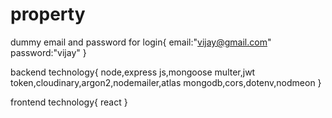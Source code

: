 # property
dummy email and password for login{
email:"vijay@gmail.com"
password:"vijay"
}

backend technology{
node,express js,mongoose
multer,jwt token,cloudinary,argon2,nodemailer,atlas mongodb,cors,dotenv,nodmeon
}

frontend technology{
react
}
